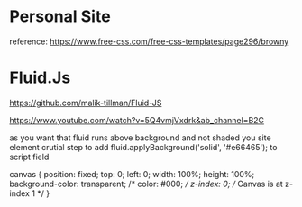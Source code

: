 # Personal Site 

reference: https://www.free-css.com/free-css-templates/page296/browny

# Fluid.Js 

https://github.com/malik-tillman/Fluid-JS

https://www.youtube.com/watch?v=5Q4vmjVxdrk&ab_channel=B2C

as you want that fluid runs above background and not shaded you site element crutial step to add fluid.applyBackground('solid', '#e66465'); to script field

canvas {
      position: fixed;
      top: 0;
      left: 0;
      width: 100%;
      height: 100%;
      background-color: transparent;
	  /* color: #000; */
      z-index: 0; /* Canvas is at z-index 1 */
    }